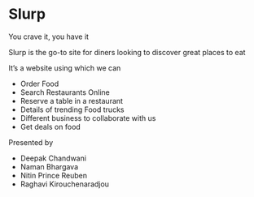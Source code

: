 # Slurp
You crave it, you have it


Slurp is the go-to site for diners looking to discover great places to eat

It’s a website using which we can
* Order Food
* Search Restaurants Online
* Reserve a table in a restaurant
* Details of trending Food trucks
* Different business to collaborate with us
* Get deals on food



Presented by
* Deepak Chandwani
* Naman Bhargava
* Nitin Prince Reuben
* Raghavi Kirouchenaradjou
